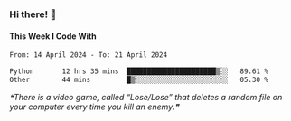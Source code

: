 ### Hi there! 👋

#### This Week I Code With
<!--START_SECTION:waka-->

```txt
From: 14 April 2024 - To: 21 April 2024

Python       12 hrs 35 mins  ██████████████████████▒░░   89.61 %
Other        44 mins         █▒░░░░░░░░░░░░░░░░░░░░░░░   05.30 %
```

<!--END_SECTION:waka-->

<!--STARTS_HERE_QUOTE_README-->
<i>❝There is a video game, called “Lose/Lose” that deletes a random file on your computer every time you kill an enemy.❞</i>
<!--ENDS_HERE_QUOTE_README-->
